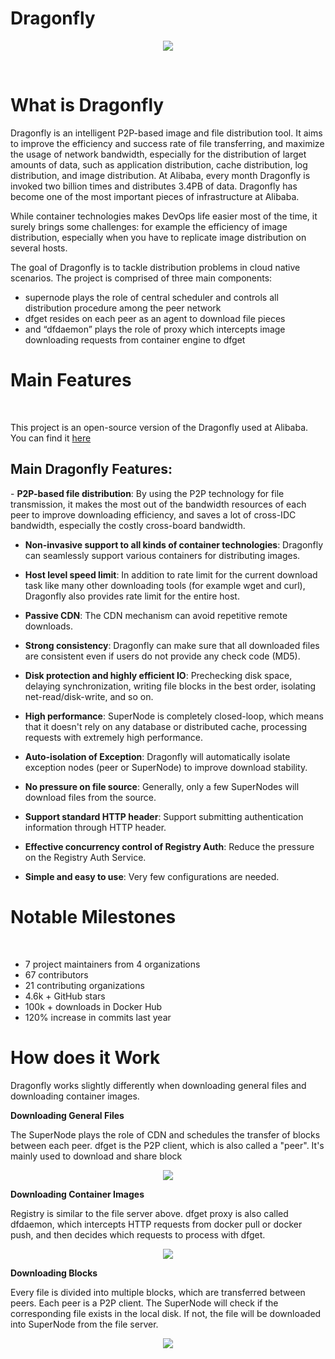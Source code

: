 # Dragonfly

<p align="center">
  <img src="https://repository-images.githubusercontent.com/309874357/c2b3ff80-a931-11eb-89b2-32c6ceed11cd" />
</p>

<br>

# What is Dragonfly

<p>
  Dragonfly is an intelligent P2P-based image and file distribution tool. It aims to improve the efficiency and success rate of file transferring, and maximize the usage of network bandwidth, especially for the distribution of larget amounts of data, such as application distribution, cache distribution, log distribution, and image distribution.
 At Alibaba, every month Dragonfly is invoked two billion times and distributes 3.4PB of data. Dragonfly has become one of the most important pieces of infrastructure at Alibaba.

  While container technologies makes DevOps life easier most of the time, it surely brings some challenges: for example the efficiency of image distribution, especially when you     have to replicate image distribution on several hosts.
  
  The goal of Dragonfly is to tackle distribution problems in cloud native scenarios.
  The project is comprised of three main components:
   - supernode plays the role of central scheduler and controls all distribution procedure among the peer network 
   - dfget resides on each peer as an agent to download file pieces 
   - and “dfdaemon” plays the role of proxy which intercepts image downloading requests from container engine to dfget 
</p>

# Main Features
<br>
<p> This project is an open-source version of the Dragonfly used at Alibaba. You can find it <a href="https://github.com/dragonflyoss/Dragonfly" target="_blank" rel="noreferrer noopener"> here </a> </p>

<h2> Main Dragonfly Features: </h2>
<p>
  - <strong>P2P-based file distribution</strong>: By using the P2P technology for file transmission, it makes the most out of the bandwidth resources of each peer to improve downloading efficiency, and saves a lot of cross-IDC bandwidth, especially the costly cross-board bandwidth.
  
  - <strong>Non-invasive support to all kinds of container technologies</strong>: Dragonfly can seamlessly support various containers for distributing images.
    
  - <strong>Host level speed limit</strong>: In addition to rate limit for the current download task like many other downloading tools (for example wget and curl), Dragonfly also provides rate limit for the entire host.

  - <strong>Passive CDN</strong>: The CDN mechanism can avoid repetitive remote downloads.

  - <strong>Strong consistency</strong>: Dragonfly can make sure that all downloaded files are consistent even if users do not provide any check code (MD5).

  - <strong>Disk protection and highly efficient IO</strong>: Prechecking disk space, delaying synchronization, writing file blocks in the best order, isolating net-read/disk-write, and so on.

  - <strong>High performance</strong>: SuperNode is completely closed-loop, which means that it doesn't rely on any database or distributed cache, processing requests with extremely high performance.

  - <strong>Auto-isolation of Exception</strong>: Dragonfly will automatically isolate exception nodes (peer or SuperNode) to improve download stability.

  - <strong>No pressure on file source</strong>: Generally, only a few SuperNodes will download files from the source.

  - <strong>Support standard HTTP header</strong>: Support submitting authentication information through HTTP header.

  - <strong>Effective concurrency control of Registry Auth</strong>: Reduce the pressure on the Registry Auth Service.

  - <strong>Simple and easy to use</strong>: Very few configurations are needed.
  
  </p>
  
 # Notable Milestones
 <br>

  - 7 project maintainers from 4 organizations
  - 67 contributors
  - 21 contributing organizations
  - 4.6k + GitHub stars
  - 100k + downloads in Docker Hub
  - 120% increase in commits last year

 
 # How does it Work
 
 <p> Dragonfly works slightly differently when downloading general files and downloading container images.</p>
 
 <strong> Downloading General Files </strong>
 
 <p> The SuperNode plays the role of CDN and schedules the transfer of blocks between each peer. dfget is the P2P client, which is also called a "peer". It's mainly used to download and share block </p>
 
 <p align="center">
  <img src="https://d7y.io/docs/en-us/img/dfget.png" />
</p>

 <strong> Downloading Container Images </strong>
 
 <p> Registry is similar to the file server above. dfget proxy is also called dfdaemon, which intercepts HTTP requests from docker pull or docker push, and then decides which requests to process with dfget. </p>
 
  <p align="center">
  <img src="https://d7y.io/docs/en-us/img/dfget-combine-container.png" />
</p>

 <strong> Downloading Blocks </strong>
 
 <p> Every file is divided into multiple blocks, which are transferred between peers. Each peer is a P2P client. The SuperNode will check if the corresponding file exists in the local disk. If not, the file will be downloaded into SuperNode from the file server. </p>
 
  <p align="center">
  <img src="https://d7y.io/docs/en-us/img/distributing.png" />
</p>
